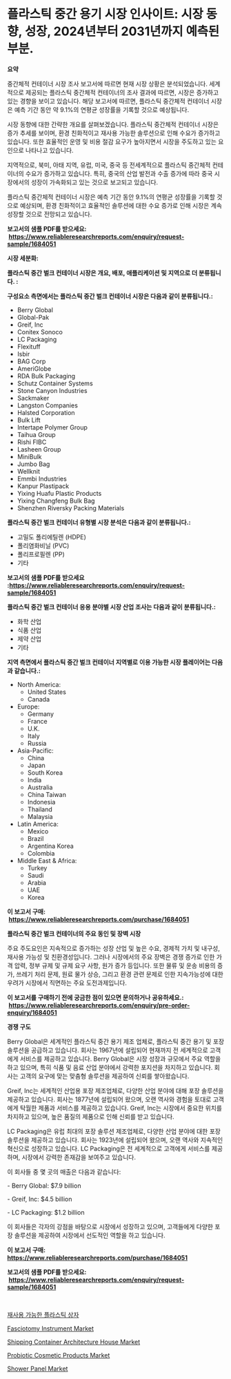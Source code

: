 <p><h1>플라스틱 중간 용기 시장 인사이트: 시장 동향, 성장, 2024년부터 2031년까지 예측된 부분.</h1></p><p><strong>요약</strong></p>
<p><p>중간체적 컨테이너 시장 조사 보고서에 따르면 현재 시장 상황은 분석되었습니다. 세계적으로 제공되는 플라스틱 중간체적 컨테이너의 조사 결과에 따르면, 시장은 증가하고 있는 경향을 보이고 있습니다. 해당 보고서에 따르면, 플라스틱 중간체적 컨테이너 시장은 예측 기간 동안 약 9.1%의 연평균 성장률을 기록할 것으로 예상됩니다.</p><p>시장 동향에 대한 간략한 개요를 살펴보겠습니다. 플라스틱 중간체적 컨테이너 시장은 증가 추세를 보이며, 환경 친화적이고 재사용 가능한 솔루션으로 인해 수요가 증가하고 있습니다. 또한 효율적인 운영 및 비용 절감 요구가 높아지면서 시장을 주도하고 있는 요인으로 나타나고 있습니다.</p><p>지역적으로, 북미, 아태 지역, 유럽, 미국, 중국 등 전세계적으로 플라스틱 중간체적 컨테이너의 수요가 증가하고 있습니다. 특히, 중국의 산업 발전과 수출 증가에 따라 중국 시장에서의 성장이 가속화되고 있는 것으로 보고되고 있습니다.</p><p>플라스틱 중간체적 컨테이너 시장은 예측 기간 동안 9.1%의 연평균 성장률을 기록할 것으로 예상되며, 환경 친화적이고 효율적인 솔루션에 대한 수요 증가로 인해 시장은 계속 성장할 것으로 전망되고 있습니다.</p></p>
<p><strong>보고서의 샘플 PDF를 받으세요: &nbsp;<a href="https://www.reliableresearchreports.com/enquiry/request-sample/1684051">https://www.reliableresearchreports.com/enquiry/request-sample/1684051</a></strong></p>
<p><strong>시장 세분화:</strong></p>
<p><strong> 플라스틱 중간 벌크 컨테이너 시장은 개요, 배포, 애플리케이션 및 지역으로 더 분류됩니다. :</strong></p>
<p><strong>구성요소 측면에서는 플라스틱 중간 벌크 컨테이너 시장은 다음과 같이 분류됩니다.:</strong></p>
<p><ul><li>Berry Global</li><li>Global-Pak</li><li>Greif, Inc</li><li>Conitex Sonoco</li><li>LC Packaging</li><li>Flexituff</li><li>Isbir</li><li>BAG Corp</li><li>AmeriGlobe</li><li>RDA Bulk Packaging</li><li>Schutz Container Systems</li><li>Stone Canyon Industries</li><li>Sackmaker</li><li>Langston Companies</li><li>Halsted Corporation</li><li>Bulk Lift</li><li>Intertape Polymer Group</li><li>Taihua Group</li><li>Rishi FIBC</li><li>Lasheen Group</li><li>MiniBulk</li><li>Jumbo Bag</li><li>Wellknit</li><li>Emmbi Industries</li><li>Kanpur Plastipack</li><li>Yixing Huafu Plastic Products</li><li>Yixing Changfeng Bulk Bag</li><li>Shenzhen Riversky Packing Materials</li></ul></p>
<p><strong> 플라스틱 중간 벌크 컨테이너 유형별 시장 분석은 다음과 같이 분류됩니다.:</strong></p>
<p><ul><li>고밀도 폴리에틸렌 (HDPE)</li><li>폴리염화비닐 (PVC)</li><li>폴리프로필렌 (PP)</li><li>기타</li></ul></p>
<p><strong>보고서의 샘플 PDF를 받으세요 :<a href="https://www.reliableresearchreports.com/enquiry/request-sample/1684051">https://www.reliableresearchreports.com/enquiry/request-sample/1684051</a></strong></p>
<p><strong> 플라스틱 중간 벌크 컨테이너 응용 분야별 시장 산업 조사는 다음과 같이 분류됩니다.:</strong></p>
<p><ul><li>화학 산업</li><li>식품 산업</li><li>제약 산업</li><li>기타</li></ul></p>
<p><strong>지역 측면에서 플라스틱 중간 벌크 컨테이너 지역별로 이용 가능한 시장 플레이어는 다음과 같습니다.:</strong></p>
<p><ul>
    <li>
        North America:
        <ul>
            <li>United States</li>
            <li>Canada</li>
        </ul>
    </li>
    <li>
        Europe:
        <ul>
            <li>Germany</li>
            <li>France</li>
            <li>U.K.</li>
            <li>Italy</li>
            <li>Russia</li>
        </ul>
    </li>
    <li>
        Asia-Pacific:
        <ul>
            <li>China</li>
            <li>Japan</li>
            <li>South Korea</li>
            <li>India</li>
            <li>Australia</li>
            <li>China Taiwan</li>
            <li>Indonesia</li>
            <li>Thailand</li>
            <li>Malaysia</li>
        </ul>
    </li>
    <li>
        Latin America:
        <ul>
            <li>Mexico</li>
            <li>Brazil</li>
            <li>Argentina Korea</li>
            <li>Colombia</li>
        </ul>
    </li>
    <li>
        Middle East & Africa:
        <ul>
            <li>Turkey</li>
            <li>Saudi</li>
            <li>Arabia</li>
            <li>UAE</li>
            <li>Korea</li>
        </ul>
    </li>
    </ul></p>
<p><strong>이 보고서 구매: &nbsp;<a href="https://www.reliableresearchreports.com/purchase/1684051">https://www.reliableresearchreports.com/purchase/1684051</a></strong></p>
<p><strong>플라스틱 중간 벌크 컨테이너의 주요 동인 및 장벽 시장</strong></p>
<p><p>주요 주도요인은 지속적으로 증가하는 성장 산업 및 높은 수요, 경제적 가치 및 내구성, 재사용 가능성 및 친환경성입니다. 그러나 시장에서의 주요 장벽은 경쟁 증가로 인한 가격 압력, 정부 규제 및 규제 요구 사항, 원가 증가 등입니다. 또한 물류 및 운송 비용의 증가, 쓰레기 처리 문제, 원료 물가 상승, 그리고 환경 관련 문제로 인한 지속가능성에 대한 우려가 시장에서 직면하는 주요 도전과제입니다.</p></p>
<p><strong>이 보고서를 구매하기 전에 궁금한 점이 있으면 문의하거나 공유하세요.: &nbsp;<a href="https://www.reliableresearchreports.com/enquiry/pre-order-enquiry/1684051">https://www.reliableresearchreports.com/enquiry/pre-order-enquiry/1684051</a></strong></p>
<p><strong>경쟁 구도</strong></p>
<p><p>Berry Global은 세계적인 플라스틱 중간 용기 제조 업체로, 플라스틱 중간 용기 및 포장 솔루션을 공급하고 있습니다. 회사는 1967년에 설립되어 현재까지 전 세계적으로 고객에게 서비스를 제공하고 있습니다. Berry Global은 시장 성장과 규모에서 주요 역할을 하고 있으며, 특히 식품 및 음료 산업 분야에서 강력한 포지션을 차지하고 있습니다. 회사는 고객의 요구에 맞는 맞춤형 솔루션을 제공하여 신뢰를 쌓아왔습니다.</p><p>Greif, Inc는 세계적인 산업용 포장 제조업체로, 다양한 산업 분야에 대해 포장 솔루션을 제공하고 있습니다. 회사는 1877년에 설립되어 왔으며, 오랜 역사와 경험을 토대로 고객에게 탁월한 제품과 서비스를 제공하고 있습니다. Greif, Inc는 시장에서 중요한 위치를 차지하고 있으며, 높은 품질의 제품으로 인해 신뢰를 받고 있습니다.</p><p>LC Packaging은 유럽 최대의 포장 솔루션 제조업체로, 다양한 산업 분야에 대한 포장 솔루션을 제공하고 있습니다. 회사는 1923년에 설립되어 왔으며, 오랜 역사와 지속적인 혁신으로 성장하고 있습니다. LC Packaging은 전 세계적으로 고객에게 서비스를 제공하며, 시장에서 강력한 존재감을 보여주고 있습니다.</p><p>이 회사들 중 몇 곳의 매출은 다음과 같습니다:</p><p>- Berry Global: $7.9 billion</p><p>- Greif, Inc: $4.5 billion</p><p>- LC Packaging: $1.2 billion</p><p>이 회사들은 각자의 강점을 바탕으로 시장에서 성장하고 있으며, 고객들에게 다양한 포장 솔루션을 제공하여 시장에서 선도적인 역할을 하고 있습니다.</p></p>
<p><strong>이 보고서 구매: &nbsp; <a href="https://www.reliableresearchreports.com/purchase/1684051">https://www.reliableresearchreports.com/purchase/1684051</a></strong></p>
<p><strong>보고서의 샘플 PDF를 받으세요: &nbsp;<a href="https://www.reliableresearchreports.com/enquiry/request-sample/1684051">https://www.reliableresearchreports.com/enquiry/request-sample/1684051</a></strong><strong></strong></p>
<p>&nbsp;</p>
<p><p><a href="https://github.com/vss5505pa7z1p/Market-Research-Report-List-1/blob/main/60965773230.md">재사용 가능한 플라스틱 상자</a></p><p><a href="https://issuu.com/reportprime-2/docs/fasciotomy-instrument-market-size-2030.pptx">Fasciotomy Instrument Market</a></p><p><a href="https://issuu.com/reportprime-2/docs/shipping-container-architecture-house-market-size-">Shipping Container Architecture House Market</a></p><p><a href="https://github.com/joannesouthgate/Market-Research-Report-List-2/blob/main/probiotic-cosmetic-products-market.md">Probiotic Cosmetic Products Market</a></p><p><a href="https://github.com/sofayahoo2023/Market-Research-Report-List-3/blob/main/shower-panel-market.md">Shower Panel Market</a></p></p>